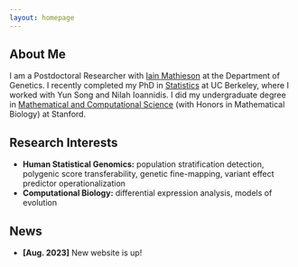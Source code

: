 ```yaml
---
layout: homepage
---
```


## About Me

I am a Postdoctoral Researcher with [Iain Mathieson](https://www.med.upenn.edu/mathieson-lab/) at the Department of Genetics. I recently completed my PhD in [Statistics](https://statistics.berkeley.edu/) at UC Berkeley, where I worked with Yun Song and Nilah Ioannidis. I did my undergraduate degree in [Mathematical and Computational Science](https://mcs.stanford.edu/) (with Honors in Mathematical Biology) at Stanford.     

## Research Interests

- **Human Statistical Genomics:** population stratification detection, polygenic score transferability, genetic fine-mapping, variant effect predictor operationalization     
- **Computational Biology:** differential expression analysis, models of evolution    

## News

- **[Aug. 2023]** New website is up!
